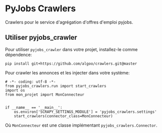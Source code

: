 # PyJobs Crawlers

Crawlers pour le service d'agrégation d'offres d'emploi pyjobs.

## Utiliser pyjobs_crawler

Pour utiliser ``pyjobs_crawler`` dans votre projet, installez-le comme dépendence:

```
pip install git+https://github.com/algoo/crawlers.git@master
```

Pour crawler les annonces et les injecter dans votre système:

```
# -*- coding: utf-8 -*-
from pyjobs_crawlers.run import start_crawlers
import os
from mon_projet import MonConnecteur


if __name__ == '__main__':
    os.environ['SCRAPY_SETTINGS_MODULE'] = 'pyjobs_crawlers.settings'
    start_crawlers(connector_class=MonConnecteur)
```

Où ``MonConnecteur`` est une classe implémentant ``pyjobs_crawlers.Connector``.
